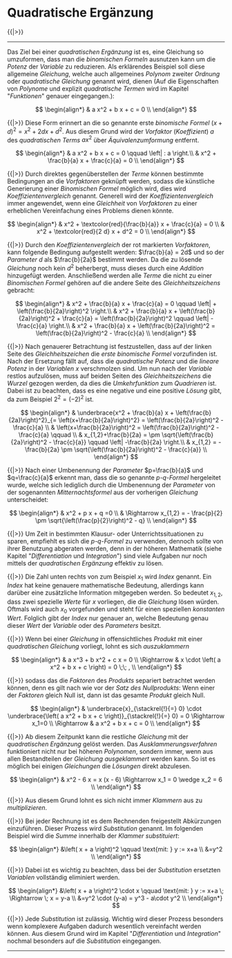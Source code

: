 <!--
version:  0.0.1
language: de
narrator: Deutsch Female

@style
main > *:not(:last-child) {
  margin-bottom: 3rem;
}

input {
    text-align: center;
}

.flex-container {
    display: flex;
    flex-wrap: wrap;
    align-items: stretch;
    gap: 20px;
}

.flex-child {
    flex: 1;
    min-width: 350px;
    margin-right: 20px;
}

@media (max-width: 400px) {
    .flex-child {
        flex: 100%;
        margin-right: 0;
    }
}
@end

formula: \carry   \textcolor{red}{\scriptsize #1}
formula: \digit   \rlap{\carry{#1}}\phantom{#2}#2
formula: \permil  \text{‰}

import: https://raw.githubusercontent.com/LiaTemplates/Tikz-Jax/main/README.md

script: https://cdn.jsdelivr.net/gh/LiaTemplates/Tikz-Jax@main/dist/index.js


tags: Erklärung, Quadratische Ergänzung

comment: In diesem Abschnitt wird die Quadratische Ergänzung ausführlich erklärt.

author: Martin Lommatzsch

-->

#  Quadratische Ergänzung



{{|>}}
*********************

Das Ziel bei einer *quadratischen Ergänzung* ist es, eine Gleichung so umzuformen, dass man die *binomischen Formeln* ausnutzen kann um die *Potenz* der *Variable* zu reduzieren. Als erklärendes Beispiel soll diese allgemeine *Gleichung*, welche auch allgemeines *Polynom* zweiter *Ordnung* oder *quadratische Gleichung* genannt wird, dienen (Auf die Eigenschaften von *Polynome* und explizit *quadratische Termen* wird im Kapitel "*Funktionen*" genauer eingegangen.):


$$
\begin{align*}
& a x^2 + b x + c = 0    \\
\end{align*}
$$
 

{{|>}} Diese Form erinnert an die so genannte erste *binomische Formel* $(x+d)^2 = x^2 + 2dx + d^2$. Aus diesem Grund wird der *Vorfaktor* (*Koeffizient*) $a$ des *quadratischen Terms* $a x^2$ über *Äquivalenzumformung* entfernt.


$$
\begin{align*}
& a x^2 + b x + c = 0  \qquad \left| : a \right.\\
&  x^2 + \frac{b}{a} x + \frac{c}{a} = 0  \\
\end{align*}
$$
 


{{|>}} Durch direktes gegenüberstellen der *Terme* können bestimmte Bedingungen an die *Vorfaktoren* geknüpft werden, sodass die künstliche Generierung einer *Binomischen Formel* möglich wird, dies wird *Koeffizientenvergleich* genannt. Generell wird der *Koeffizientenvergleich* immer angewendet, wenn eine *Gleichheit* von *Vorfaktoren* zu einer erheblichen Vereinfachung eines Problems dienen könnte.


$$
\begin{align*}
&  x^2 + \textcolor{red}{\frac{b}{a}} x + \frac{c}{a} = 0  \\
&  x^2 + \textcolor{red}{2 d} x + d^2 = 0  \\
\end{align*}
$$
 

{{|>}} Durch den *Koeffizientenvergleich* der rot markierten *Vorfaktoren*, kann folgende Bedingung aufgestellt werden: $\frac{b}{a}  = 2d$ und so der *Parameter* $d$  als $\frac{b}{2a}$ bestimmt werden. Da die zu lösende *Gleichung* noch kein $d^2$ beherbergt, muss dieses durch eine *Addition* hinzugefügt werden. Anschließend werden alle *Terme* die nicht zu einer *Binomischen Formel* gehören auf die andere Seite des *Gleichheitszeichens* gebracht: 


$$
\begin{align*}
&  x^2 + \frac{b}{a} x + \frac{c}{a} = 0  \qquad \left| + \left(\frac{b}{2a}\right)^2 \right.\\
&  x^2 + \frac{b}{a} x + \left(\frac{b}{2a}\right)^2 + \frac{c}{a} =  \left(\frac{b}{2a}\right)^2  \qquad \left| -  \frac{c}{a} \right.\\
&  x^2 + \frac{b}{a} x + \left(\frac{b}{2a}\right)^2  =  \left(\frac{b}{2a}\right)^2  -  \frac{c}{a}  \\
\end{align*}
$$


{{|>}} Nach genauerer Betrachtung ist festzustellen, dass auf der linken Seite des *Gleichheitszeichen* die *erste binomische Formel* vorzufinden ist. Nach der Ersetzung fällt auf, dass die *quadratische Potenz* und die *lineare Potenz* in der *Variablen* $x$ verschmolzen sind. Um nun nach der *Variable* restlos aufzulösen, muss auf beiden Seiten des *Gleichheitszeichens* die *Wurzel* gezogen werden, da dies die *Umkehrfunktion* zum *Quadrieren* ist. Dabei ist zu beachten, dass es eine negative und eine positive *Lösung* gibt, da zum Beispiel $2^2 = (-2)^2$ ist.
 



$$
\begin{align*}
&  \underbrace{x^2 + \frac{b}{a} x + \left(\frac{b}{2a}\right)^2}_{= \left(x+\frac{b}{2a}\right)^2}  =  \left(\frac{b}{2a}\right)^2  -  \frac{c}{a}  \\
&  \left(x+\frac{b}{2a}\right)^2  =  \left(\frac{b}{2a}\right)^2  -  \frac{c}{a} \qquad  \\ 
&  x_{1,2}+\frac{b}{2a}  = \pm \sqrt{\left(\frac{b}{2a}\right)^2  -  \frac{c}{a}} \qquad \left|  -\frac{b}{2a} \right.\\ 
&  x_{1,2}  = - \frac{b}{2a} \pm \sqrt{\left(\frac{b}{2a}\right)^2  -  \frac{c}{a}} \\ 
\end{align*}
$$
 

{{|>}} Nach einer Umbenennung der *Parameter* $p=\frac{b}{a}$ und $q=\frac{c}{a}$ erkennt man, dass die so genannte *p-q-Formel* hergeleitet wurde, welche sich lediglich durch die Umbenennung der *Parameter* von der sogenannten *Mitternachtsformel* aus der vorherigen *Gleichung* unterscheidet: 


$$
\begin{align*}
& x^2 + p x + q =0 \\ 
& \Rightarrow x_{1,2}  = - \frac{p}{2} \pm \sqrt{\left(\frac{p}{2}\right)^2  - q} \\ 
\end{align*}
$$


{{|>}} Um Zeit in bestimmten Klausur- oder Unterrichtssituationen zu sparen, empfiehlt es sich die *p-q-Formel* zu verwenden, dennoch sollte von ihrer Benutzung abgeraten werden, denn in der höheren Mathematik (siehe Kapitel "*Differentiation* und *Integration*") sind viele Aufgaben nur noch mittels der *quadratischen Ergänzung* effektiv zu lösen. 

{{|>}} Die Zahl unten rechts von zum Beispiel $x_1$ wird *Index* genannt. Ein *Index* hat keine genauere mathematische Bedeutung, allerdings kann darüber eine zusätzliche Information mitgegeben werden. So bedeutet $x_{1,2}$, dass zwei spezielle *Werte* für $x$ vorliegen, die die *Gleichung* lösen würden. Oftmals wird auch $x_0$ vorgefunden und steht für einen speziellen *konstanten* *Wert*. Folglich gibt der *Index* nur genauer an, welche Bedeutung genau dieser *Wert* der *Variable* oder des *Parameters* besitzt.


{{|>}} Wenn bei einer *Gleichung* in offensichtliches *Produkt* mit einer *quadratischen Gleichung* vorliegt, lohnt es sich *auszuklammern*



$$
\begin{align*}
& a x^3 + b x^2 + c x = 0 \\
\Rightarrow & x \cdot \left( a x^2 + b x + c  \right) = 0  \;\; , \\
\end{align*}
$$
 

{{|>}} sodass das die *Faktoren* des *Produkts* separiert betrachtet werden können, denn es gilt nach wie vor der *Satz des Nullprodukts*: Wenn einer der *Faktoren* gleich Null ist, dann ist das gesamte *Produkt* gleich Null.


$$
\begin{align*}
& \underbrace{x}_{\stackrel{!}{=} 0} \cdot \underbrace{\left( a x^2 + b x + c  \right)}_{\stackrel{!}{=} 0} = 0 \Rightarrow x_1=0 \\ 
\Rightarrow &  a x^2 + b x + c    = 0 \\ 
\end{align*}
$$
 



{{|>}} Ab diesem Zeitpunkt kann die restliche *Gleichung* mit der *quadratischen Ergänzung* gelöst werden. Das *Ausklammerungsverfahren* funktioniert nicht nur bei höheren *Polynomen*, sondern immer, wenn aus allen Bestandteilen der *Gleichung* *ausgeklammert* werden kann. So ist es möglich bei einigen *Gleichungen* die *Lösungen* direkt abzulesen. 


$$
\begin{align*}
& x^2 - 6 x = x (x - 6) \Rightarrow x_1 = 0 \wedge x_2 = 6 \\
\end{align*}
$$
 

{{|>}} Aus diesem Grund lohnt es sich nicht immer *Klammern* aus zu *multiplizieren*. 



{{|>}} Bei jeder Rechnung ist es dem Rechnenden freigestellt Abkürzungen einzuführen. Dieser Prozess wird *Substitution* genannt. Im folgenden Beispiel wird die *Summe* innerhalb der *Klammer* *substituiert*: 



$$
\begin{align*}
&\left( x + a \right)^2 \qquad \text{mit: } y := x+a \\
&=y^2 \\
\end{align*}
$$



{{|>}} Dabei ist es wichtig zu beachten, dass bei der *Substitution* ersetzten *Variablen* vollständig eliminiert werden.


$$
\begin{align*}
&\left( x + a \right)^2 \cdot x \qquad \text{mit: } y := x+a \; \Rightarrow \; x = y-a \\
&=y^2 \cdot (y-a) = y^3 - a\cdot y^2 \\
\end{align*}
$$



{{|>}} Jede *Substitution* ist zulässig. Wichtig wird dieser Prozess besonders wenn komplexere Aufgaben dadurch wesentlich vereinfacht werden können. Aus diesem Grund wird im Kapitel "*Differentiation* und *Integration*" nochmal besonders auf die *Substitution* eingegangen.







*********************